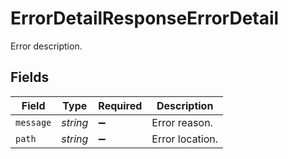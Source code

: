 # ErrorDetailResponseErrorDetail

Error description.


## Fields

| Field              | Type               | Required           | Description        |
| ------------------ | ------------------ | ------------------ | ------------------ |
| `message`          | *string*           | :heavy_minus_sign: | Error reason.      |
| `path`             | *string*           | :heavy_minus_sign: | Error location.    |